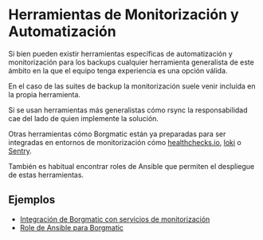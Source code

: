 # Herramientas de Monitorización y Automatización

Si bien pueden existir herramientas específicas de automatización y monitorización para los backups cualquier herramienta generalista de este ámbito en la que el equipo tenga experiencia es una opción válida.

En el caso de las suites de backup la monitorización suele venir incluída en la propia herramienta.

Si se usan herramientas más generalistas cómo rsync la responsabilidad cae del lado de quien implemente la solución.

Otras herramientas cómo Borgmatic están ya preparadas para ser integradas en entornos de monitorización cómo [healthchecks.io](https://healthcheck.io/), [loki](https://grafana.com/docs/loki/latest/) o [Sentry](https://sentry.io/).

También es habitual encontrar roles de Ansible que permiten el despliegue de estas herramientas.

## Ejemplos

-   [Integración de Borgmatic con servicios de monitorización](https://torsion.org/borgmatic/docs/how-to/monitor-your-backups)
-   [Role de Ansible para Borgmatic](https://github.com/borgbase/ansible-role-borgbackup)
